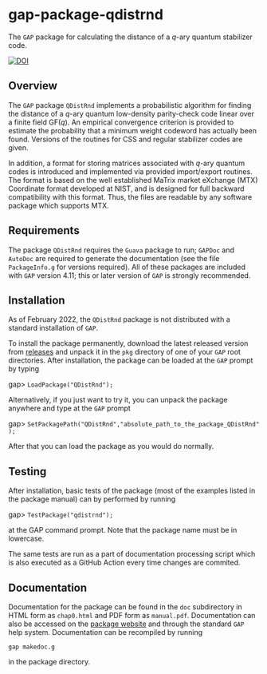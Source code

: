 # gap-package-qdistrnd
The `GAP` package for calculating the distance of a $q$-ary quantum
stabilizer code.

[![DOI](https://joss.theoj.org/papers/10.21105/joss.04120/status.svg)](https://doi.org/10.21105/joss.04120)

## Overview
The `GAP` package `QDistRnd` implements a probabilistic algorithm for
finding the distance of a $q$-ary quantum low-density parity-check
code linear over a finite field GF($q$).  An empirical convergence
criterion is provided to estimate the probability that a minimum
weight codeword has actually been found.  Versions of the routines for
CSS and regular stabilizer codes are given.

In addition, a format for storing matrices associated with $q$-ary
quantum codes is introduced and implemented via provided import/export
routines.  The format is based on the well established MaTrix market
eXchange (MTX) Coordinate format developed at NIST, and is designed
for full backward compatibility with this format.  Thus, the files are
readable by any software package which supports MTX.

## Requirements 
The package `QDistRnd` requires the `Guava` package to run; `GAPDoc`
and `AutoDoc` are required to generate the documentation (see the file
`PackageInfo.g` for versions required).  All of these packages are
included with `GAP` version 4.11; this or later version of `GAP` is
strongly recommended.

## Installation
As of February 2022, the `QDistRnd` package is not distributed with a
standard installation of `GAP`. 

To install the package permanently, download the latest released version from 
[releases](https://github.com/QEC-pages/QDistRnd/releases/) 
and unpack it in the `pkg` directory of one of your `GAP` root
directories.  After installation, the package can be loaded at the
`GAP` prompt by typing

gap> `LoadPackage("QDistRnd");`

Alternatively, if you just want to try it, you can unpack the package
anywhere and type at the `GAP` prompt 

gap> `SetPackagePath("QDistRnd","absolute_path_to_the_package_QDistRnd" );`

After that you can load the package as you would do normally.

## Testing

After installation, basic tests of the package (most of the examples
listed in the package manual) can by performed by running

gap> `TestPackage("qdistrnd");`

at the GAP command prompt.  Note that the package name must be in
lowercase. 


The same tests are run as a part of documentation processing script
which is also executed as a GitHub Action every time changes are
commited.

## Documentation
Documentation for the package can be found in the `doc` subdirectory in
HTML form as `chap0.html` and PDF form as `manual.pdf`. Documentation
can also be accessed on the [package
website](https://qec-pages.github.io/QDistRnd/) and through the
standard `GAP` help system. Documentation can be recompiled by running

`gap makedoc.g`

in the package directory.
